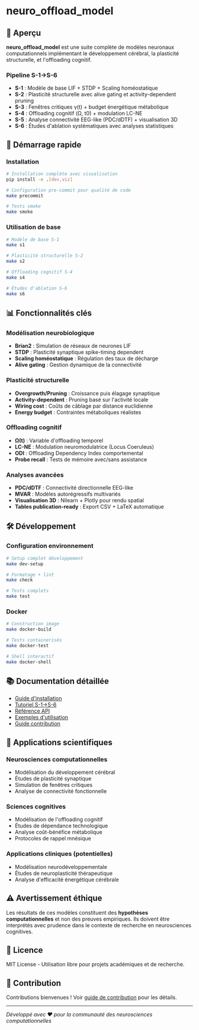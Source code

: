 # neuro_offload_model

## 🧬 Aperçu

**neuro_offload_model** est une suite complète de modèles neuronaux computationnels implémentant le développement cérébral, la plasticité structurelle, et l'offloading cognitif.

### Pipeline S-1→S-6

- **S-1** : Modèle de base LIF + STDP + Scaling homéostatique
- **S-2** : Plasticité structurelle avec alive gating et activity-dependent pruning  
- **S-3** : Fenêtres critiques γ(t) + budget énergétique métabolique
- **S-4** : Offloading cognitif (Ω, t0) + modulation LC-NE
- **S-5** : Analyse connectivité EEG-like (PDC/dDTF) + visualisation 3D
- **S-6** : Études d'ablation systématiques avec analyses statistiques

## 🚀 Démarrage rapide

### Installation

```bash
# Installation complète avec visualisation
pip install -e .[dev,viz]

# Configuration pre-commit pour qualité de code
make precommit

# Tests smoke
make smoke
```

### Utilisation de base

```bash
# Modèle de base S-1
make s1

# Plasticité structurelle S-2  
make s2

# Offloading cognitif S-4
make s4

# Études d'ablation S-6
make s6
```

## 📊 Fonctionnalités clés

### Modélisation neurobiologique
- **Brian2** : Simulation de réseaux de neurones LIF
- **STDP** : Plasticité synaptique spike-timing dependent
- **Scaling homéostatique** : Régulation des taux de décharge
- **Alive gating** : Gestion dynamique de la connectivité

### Plasticité structurelle
- **Overgrowth/Pruning** : Croissance puis élagage synaptique
- **Activity-dependent** : Pruning basé sur l'activité locale
- **Wiring cost** : Coûts de câblage par distance euclidienne
- **Energy budget** : Contraintes métaboliques réalistes

### Offloading cognitif
- **Ω(t)** : Variable d'offloading temporel
- **LC-NE** : Modulation neuromodulatrice (Locus Coeruleus)
- **ODI** : Offloading Dependency Index comportemental
- **Probe recall** : Tests de mémoire avec/sans assistance

### Analyses avancées
- **PDC/dDTF** : Connectivité directionnelle EEG-like
- **MVAR** : Modèles autorégressifs multivariés
- **Visualisation 3D** : Nilearn + Plotly pour rendu spatial
- **Tables publication-ready** : Export CSV + LaTeX automatique

## 🛠️ Développement

### Configuration environnement
```bash
# Setup complet développement
make dev-setup

# Formatage + lint
make check

# Tests complets
make test
```

### Docker
```bash
# Construction image
make docker-build

# Tests containerisés
make docker-test

# Shell interactif
make docker-shell
```

## 📚 Documentation détaillée

- [Guide d'installation](installation.md)
- [Tutoriel S-1→S-6](tutorial.md) 
- [Référence API](api.md)
- [Exemples d'utilisation](examples.md)
- [Guide contribution](contributing.md)

## 🔬 Applications scientifiques

### Neurosciences computationnelles
- Modélisation du développement cérébral
- Études de plasticité synaptique
- Simulation de fenêtres critiques
- Analyse de connectivité fonctionnelle

### Sciences cognitives  
- Modélisation de l'offloading cognitif
- Études de dépendance technologique
- Analyse coût-bénéfice métabolique
- Protocoles de rappel mnésique

### Applications cliniques (potentielles)
- Modélisation neurodéveloppementale
- Études de neuroplasticité thérapeutique
- Analyse d'efficacité énergétique cérébrale

## ⚠️ Avertissement éthique

Les résultats de ces modèles constituent des **hypothèses computationnelles** et non des preuves empiriques. Ils doivent être interprétés avec prudence dans le contexte de recherche en neurosciences cognitives.

## 📄 Licence

MIT License - Utilisation libre pour projets académiques et de recherche.

## 🤝 Contribution

Contributions bienvenues ! Voir [guide de contribution](contributing.md) pour les détails.

---

*Développé avec ❤️ pour la communauté des neurosciences computationnelles* 